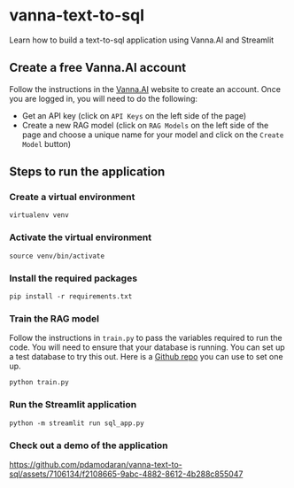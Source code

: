 # vanna-text-to-sql
Learn how to build a text-to-sql application using Vanna.AI and Streamlit

## Create a free Vanna.AI account

Follow the instructions in the [Vanna.AI](https://vanna.ai) website to create an account.  Once you are logged in, you will need to do the following:

- Get an API key (click on `API Keys` on the left side of the page) 
- Create a new RAG model (click on `RAG Models` on the left side of the page and choose a unique name for your model and click on the `Create Model` button)

## Steps to run the application

### Create a virtual environment

```
virtualenv venv
```

### Activate the virtual environment

```
source venv/bin/activate
```

### Install the required packages

```
pip install -r requirements.txt
```

### Train the RAG model
Follow the instructions in `train.py` to pass the variables required to run the code.  You will need to ensure that your database is running.  You can set up a test database to try this out.  Here is a [Github repo](https://github.com/pthom/northwind_psql) you can use to set one up.

```
python train.py
```

### Run the Streamlit application

```
python -m streamlit run sql_app.py
```

### Check out a demo of the application
https://github.com/pdamodaran/vanna-text-to-sql/assets/7106134/f2108665-9abc-4882-8612-4b288c855047

